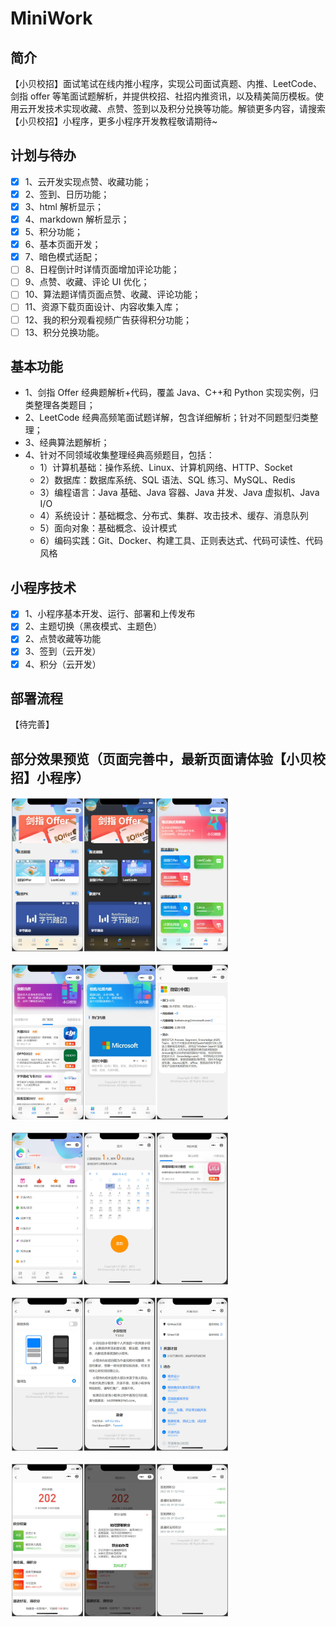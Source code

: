 # MiniWork

## 简介

【小贝校招】面试笔试在线内推小程序，实现公司面试真题、内推、LeetCode、剑指 offer 等笔面试题解析，并提供校招、社招内推资讯，以及精美简历模板。使用云开发技术实现收藏、点赞、签到以及积分兑换等功能。解锁更多内容，请搜索【小贝校招】小程序，更多小程序开发教程敬请期待~

## 计划与待办

- [x] 1、云开发实现点赞、收藏功能；
- [x] 2、签到、日历功能；
- [x] 3、html 解析显示；
- [x] 4、markdown 解析显示；
- [x] 5、积分功能；
- [x] 6、基本页面开发；
- [x] 7、暗色模式适配；
- [ ] 8、日程倒计时详情页面增加评论功能；
- [ ] 9、点赞、收藏、评论 UI 优化；
- [ ] 10、算法题详情页面点赞、收藏、评论功能；
- [ ] 11、资源下载页面设计、内容收集入库；
- [ ] 12、我的积分观看视频广告获得积分功能；
- [ ] 13、积分兑换功能。

## 基本功能

- 1、剑指 Offer 经典题解析+代码，覆盖 Java、C++和 Python 实现实例，归类整理各类题目；
- 2、LeetCode 经典高频笔面试题详解，包含详细解析；针对不同题型归类整理；
- 3、经典算法题解析；
- 4、针对不同领域收集整理经典高频题目，包括：
  - 1）计算机基础：操作系统、Linux、计算机网络、HTTP、Socket
  - 2）数据库：数据库系统、SQL 语法、SQL 练习、MySQL、Redis
  - 3）编程语言：Java 基础、Java 容器、Java 并发、Java 虚拟机、Java I/O
  - 4）系统设计：基础概念、分布式、集群、攻击技术、缓存、消息队列
  - 5）面向对象：基础概念、设计模式
  - 6）编码实践：Git、Docker、构建工具、正则表达式、代码可读性、代码风格

## 小程序技术

- [x] 1、小程序基本开发、运行、部署和上传发布
- [x] 2、主题切换（黑夜模式、主题色）
- [x] 2、点赞收藏等功能
- [x] 3、签到（云开发）
- [x] 4、积分（云开发）

## 部署流程

【待完善】

## 部分效果预览（页面完善中，最新页面请体验【小贝校招】小程序）

<div style="display:flex;" align="center"> 
  <img src="./img/001.jpg" width="350px"> 
</div>
<br>

<div style="display:flex;" align="center"> 
  <img src="./img/004.jpg" width="350px"> 
</div>
<br>

<div style="display:flex;" align="center"> 
  <img src="./img/007.jpg" width="350px"> 
</div>
<br>

<div style="display:flex;" align="center"> 
  <img src="./img/010.jpg" width="350px"> 
</div>
<br>

<div style="display:flex;" align="center"> 
  <img src="./img/013.jpg" width="350px"> 
</div>
<br>
